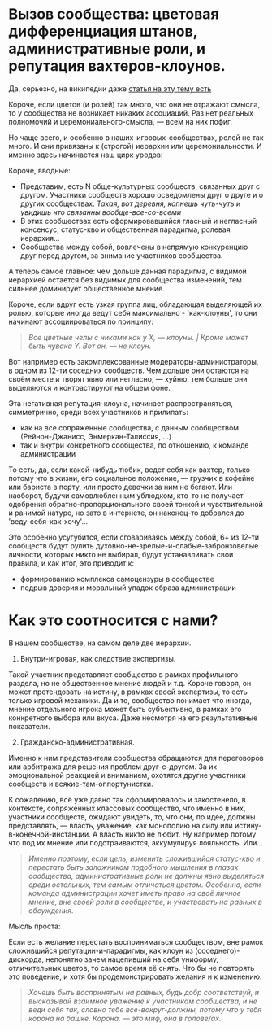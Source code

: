 # Вызов сообщества: цветовая дифференциация штанов, административные роли, и репутация вахтеров-клоунов.

Да, серьезно, на википедии даже [статья на эту тему есть](https://ru.wikipedia.org/wiki/Цветовая_дифференциация_штанов)

Короче, если цветов (и ролей) так много, что они не отражают смысла, то у сообщества не возникает никаких ассоциаций.
Раз нет реальных полномочий и церемониального-смысла, — всем на них пофиг. 

Но чаще всего, и особенно в наших-игровых-сообществах, ролей не так много. 
И они привязаны к (строгой) иерархии или церемониальности. И именно здесь начинается наш цирк уродов:

Короче, вводные:

 - Представим, есть N обще-культурных сообществ, связанных друг с другом. Участники сообществ хорошо осведомлены друг о друге и о других сообществах. *Такая, вот деревня, копнешь чуть-чуть и увидишь что связанны вообще-все-со-всеми*
 - В этих сообществах есть сформировавшийся гласный и негласный консенсус, статус-кво и общественная парадигма, ролевая иерархия...
 - Сообщества между собой, вовлечены в непрямую конкуренцию друг перед другом, за внимание участников сообщества.

А теперь самое главное: чем дольше данная парадигма, с видимой иерархией остается без видимых для сообщества изменений, тем сильнее доминирует общественное мнение.

Короче, если вдруг есть узкая группа лиц, обладающая выделяющей их ролью, которые иногда ведут себя максимально - 'как-клоуны', то они начинают ассоциироваться по принципу:

> *Все цветные челы с никами как у Х, — клоуны. | Кроме может быть чувака Y. Вот он, — не клоун.*

Вот например есть закомплексованные модераторы-администраторы, в одном из 12-ти соседних сообществ. Чем дольше они остаются на своём месте и творят явно или негласно, — хуйню, тем больше они выделяются и контрастируют на общем фоне.

Эта негативная репутация-клоуна, начинает распространяться, симметрично, среди всех участников и прилипать:
- как на все сопряженные сообщества, с данным сообществом (Рейнон-Джанисс, Энмеркан-Талиссия, ...)
- так и внутри конкретного сообщества, по отношению, к команде администрации

То есть, да, если какой-нибудь тюбик, ведет себя как вахтер, только потому что в жизни, его социальное положение, — грузчик в кофейне или бариста в порту, или просто девочки за ним не бегают. Или наоборот, будучи самовлюбленным ублюдком, кто-то не получает одобрения обратно-пропорционального своей тонкой и чувствительной и ранимой натуре, но зато в интернете, он наконец-то добрался до 'веду-себя-как-хочу'...

Это особенно усугубится, если сговариваясь между собой, 6+ из 12-ти сообществ будут рулить духовно-не-зрелые-и-слабые-забронзовелые личности, которых никто не выбирал, будут устанавливать свои правила, и как итог, это приводит к:

- формированию комплекса самоцензуры в сообществе
- подрыв доверия и моральный упадок образа администрации

# Как это соотносится с нами?

В нашем сообществе, на самом деле две иерархии. 

1. Внутри-игровая, как следствие экспертизы. 

Такой участник представляет сообщество в рамках профильного раздела, но не общественное мнение людей и т.д.
Короче говоря, он может претендовать на истину, в рамках своей экспертизы, то есть только игровой механики.
Да и то, сообщество понимает что иногда, мнение отдельного игрока может быть субъективно, в рамках его конкретного выбора или вкуса. Даже несмотря на его результативные показатели.
    
2. Гражданско-административная. 

Именно к ним представители сообщества обращаются для переговоров или арбитража для решения проблем друг-с-другом. 
За их эмоциональной реакцией и вниманием, охотятся другие участники сообществ и всякие-там-оппортунистки.

К сожалению, всё уже давно так сформировалось и закостенело, в контексте, сопряженных классовых сообщество, что именно в них, участники сообществ, ожидают увидеть, то, что они, по идее, должны представлять, — власть, уважение, как монополию на силу или истину-в-конечной-инстанции. А власть никто не любит. Ну например потому что под их мнение или подстраиваются, аккумулируя лояльность. Или...

> *Именно поэтому, если цель, изменить сложившийся статус-кво и перестать быть заложником подобного мышления в глазах сообщества, административные роли не должны явно выделяться среди остальных, тем самым отличаться цветом. Особенно, если команда администрации хочет иметь право на своё личное мнение, вне своей роли в сообществе, и участвовать на равных в обсуждения.*

Мысль проста:

Если есть желание перестать восприниматься сообществом, вне рамок сложившийся репутации-и-парадигмы, как клоун из (соседнего)-дискорда, непонятно зачем нацепивший на себя униформу, отличительных цветов, то самое время её снять. Что бы не повторять это поведение, и хотя бы продемонстрировать желания и к изменению.

> *Хочешь быть воспринятым на равных, будь добр соответствуй, и высказывай взаимное уважение к участникам сообщества, и не веди себя так, словно тебе все-вокруг-должны, потому что у тебя корона на башке. Корона, — это миф, она в голове/ах.*


